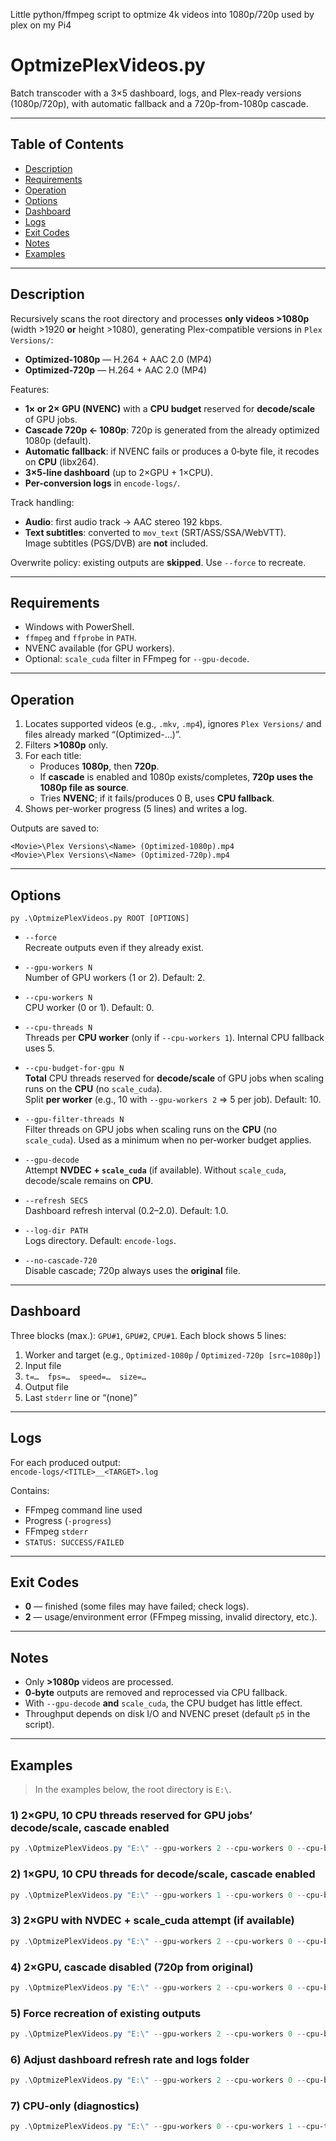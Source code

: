 Little python/ffmpeg script to optmize 4k videos into 1080p/720p used by plex on my Pi4 


# OptmizePlexVideos.py

Batch transcoder with a 3×5 dashboard, logs, and Plex-ready versions (1080p/720p), with automatic fallback and a 720p-from-1080p cascade.

---

## Table of Contents

- [Description](#description)
- [Requirements](#requirements)
- [Operation](#operation)
- [Options](#options)
- [Dashboard](#dashboard)
- [Logs](#logs)
- [Exit Codes](#exit-codes)
- [Notes](#notes)
- [Examples](#examples)

---

## Description

Recursively scans the root directory and processes **only videos >1080p** (width >1920 **or** height >1080), generating Plex-compatible versions in `Plex Versions/`:

- **Optimized-1080p** — H.264 + AAC 2.0 (MP4)  
- **Optimized-720p** — H.264 + AAC 2.0 (MP4)

Features:

- **1× or 2× GPU (NVENC)** with a **CPU budget** reserved for **decode/scale** of GPU jobs.
- **Cascade 720p ← 1080p**: 720p is generated from the already optimized 1080p (default).
- **Automatic fallback**: if NVENC fails or produces a 0‑byte file, it recodes on **CPU** (libx264).
- **3×5-line dashboard** (up to 2×GPU + 1×CPU).
- **Per-conversion logs** in `encode-logs/`.

Track handling:

- **Audio**: first audio track → AAC stereo 192 kbps.
- **Text subtitles**: converted to `mov_text` (SRT/ASS/SSA/WebVTT).  
  Image subtitles (PGS/DVB) are **not** included.

Overwrite policy: existing outputs are **skipped**. Use `--force` to recreate.

---

## Requirements

- Windows with PowerShell.  
- `ffmpeg` and `ffprobe` in `PATH`.  
- NVENC available (for GPU workers).  
- Optional: `scale_cuda` filter in FFmpeg for `--gpu-decode`.

---

## Operation

1. Locates supported videos (e.g., `.mkv`, `.mp4`), ignores `Plex Versions/` and files already marked “(Optimized-…)”.  
2. Filters **>1080p** only.  
3. For each title:  
   - Produces **1080p**, then **720p**.  
   - If **cascade** is enabled and 1080p exists/completes, **720p uses the 1080p file as source**.  
   - Tries **NVENC**; if it fails/produces 0 B, uses **CPU fallback**.  
4. Shows per-worker progress (5 lines) and writes a log.

Outputs are saved to:
```
<Movie>\Plex Versions\<Name> (Optimized-1080p).mp4
<Movie>\Plex Versions\<Name> (Optimized-720p).mp4
```

---

## Options

```
py .\OptmizePlexVideos.py ROOT [OPTIONS]
```

- `--force`  
  Recreate outputs even if they already exist.

- `--gpu-workers N`  
  Number of GPU workers (1 or 2). Default: 2.

- `--cpu-workers N`  
  CPU worker (0 or 1). Default: 0.

- `--cpu-threads N`  
  Threads per **CPU worker** (only if `--cpu-workers 1`). Internal CPU fallback uses 5.

- `--cpu-budget-for-gpu N`  
  **Total** CPU threads reserved for **decode/scale** of GPU jobs when scaling runs on the **CPU** (no `scale_cuda`).  
  Split **per worker** (e.g., 10 with `--gpu-workers 2` ⇒ 5 per job). Default: 10.

- `--gpu-filter-threads N`  
  Filter threads on GPU jobs when scaling runs on the **CPU** (no `scale_cuda`). Used as a minimum when no per‑worker budget applies.

- `--gpu-decode`  
  Attempt **NVDEC + `scale_cuda`** (if available). Without `scale_cuda`, decode/scale remains on **CPU**.

- `--refresh SECS`  
  Dashboard refresh interval (0.2–2.0). Default: 1.0.

- `--log-dir PATH`  
  Logs directory. Default: `encode-logs`.

- `--no-cascade-720`  
  Disable cascade; 720p always uses the **original** file.

---

## Dashboard

Three blocks (max.): `GPU#1`, `GPU#2`, `CPU#1`. Each block shows 5 lines:

1) Worker and target (e.g., `Optimized-1080p` / `Optimized-720p [src=1080p]`)  
2) Input file  
3) `t=…  fps=…  speed=…  size=…`  
4) Output file  
5) Last `stderr` line or “(none)”

---

## Logs

For each produced output:  
`encode-logs/<TITLE>__<TARGET>.log`

Contains:

- FFmpeg command line used  
- Progress (`-progress`)  
- FFmpeg `stderr`  
- `STATUS: SUCCESS/FAILED`

---

## Exit Codes

- **0** — finished (some files may have failed; check logs).  
- **2** — usage/environment error (FFmpeg missing, invalid directory, etc.).

---

## Notes

- Only **>1080p** videos are processed.  
- **0‑byte** outputs are removed and reprocessed via CPU fallback.  
- With `--gpu-decode` **and** `scale_cuda`, the CPU budget has little effect.  
- Throughput depends on disk I/O and NVENC preset (default `p5` in the script).

---

## Examples

> In the examples below, the root directory is `E:\`.

### 1) 2×GPU, 10 CPU threads reserved for GPU jobs’ decode/scale, cascade enabled
```powershell
py .\OptmizePlexVideos.py "E:\" --gpu-workers 2 --cpu-workers 0 --cpu-budget-for-gpu 10
```

### 2) 1×GPU, 10 CPU threads for decode/scale, cascade enabled
```powershell
py .\OptmizePlexVideos.py "E:\" --gpu-workers 1 --cpu-workers 0 --cpu-budget-for-gpu 10
```

### 3) 2×GPU with NVDEC + scale_cuda attempt (if available)
```powershell
py .\OptmizePlexVideos.py "E:\" --gpu-workers 2 --cpu-workers 0 --cpu-budget-for-gpu 10 --gpu-decode
```

### 4) 2×GPU, cascade disabled (720p from original)
```powershell
py .\OptmizePlexVideos.py "E:\" --gpu-workers 2 --cpu-workers 0 --cpu-budget-for-gpu 10 --no-cascade-720
```

### 5) Force recreation of existing outputs
```powershell
py .\OptmizePlexVideos.py "E:\" --gpu-workers 2 --cpu-workers 0 --cpu-budget-for-gpu 10 --force
```

### 6) Adjust dashboard refresh rate and logs folder
```powershell
py .\OptmizePlexVideos.py "E:\" --gpu-workers 2 --cpu-workers 0 --cpu-budget-for-gpu 10 --refresh 0.5 --log-dir "E:\logs-plex"
```

### 7) CPU-only (diagnostics)
```powershell
py .\OptmizePlexVideos.py "E:\" --gpu-workers 0 --cpu-workers 1 --cpu-threads 6
```
